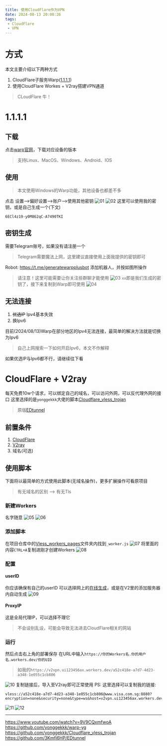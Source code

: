 ```yaml
---
title: 使用CloudFlare作为VPN
date: 2024-08-13 20:08:26
tags:
 - CloudFlare
 - VPN
---
```

# 方式
本文主要介绍以下两种方式
1. CloudFlare子服务Warp([1.1.1.1](https://1.1.1.1/))
2. 使用CloudFlare Workes + V2ray搭建VPN通道
> CLoudFlare 牛！

# 1.1.1.1
## 下载
点击[warp官网](https://1.1.1.1/)，下载对应设备的版本
> 支持Linux、MacOS、Windows、Android、IOS

## 使用
> 本文使用Windows的Warp功能，其他设备也都差不多

点击 设置-->偏好设置-->账户-->使用其他密钥
![01](https://gcore.jsdelivr.net/gh/ui123456ax/PicGo/Blog_images/15_/15_01.png)
![02](https://gcore.jsdelivr.net/gh/ui123456ax/PicGo/Blog_images/15_/15_02.png)
这里可以使用我的密钥，或是自己生成一个(下文)
```
6ECl4z19-y0M862qC-A7490TKI
```

## 密钥生成
需要Telegram账号，如果没有请注册一个
> Telegram需要魔法上网，这里建议直接使用上面我提供的密钥即可

Robot: https://t.me/generatewarpplusbot
添加机器人，并按如图所操作
> 请注意！这里可能需要让你关注些群聊才能使用
![03](https://gcore.jsdelivr.net/gh/ui123456ax/PicGo/Blog_images/15_/15_03.png)
`xx`即是我们生成的密钥了，接下来复制到Warp即可使用
![04](https://gcore.jsdelivr.net/gh/ui123456ax/PicGo/Blog_images/15_/15_04.png)

## 无法连接
1. ~~优选IP~~ Ipv4基本失效
2. 换Ipv6

目前(2024/08/13)Warp在部分地区的Ipv4无法连接，最简单的解决方法就是切换为Ipv6
> 自己上网搜索一下如何开启Ipv6，本文不作解释

如果优选IP与Ipv6都不行，请继续往下看

# CloudFlare + V2ray
每天免费10w个请求，可以绑定自己的域名，可以访问外网，可以反代理外网的接口
这里选择的是`yonggekkk`大佬的脚本[Cloudflare_vless_trojan](https://github.com/yonggekkk/Cloudflare_vless_trojan)
> 原版[EDtunnel](https://github.com/3Kmfi6HP/EDtunnel)

## 前置条件
1. [CloudFlare](https://dash.cloudflare.com/)
2. [V2ray](https://github.com/2dust/v2rayN/releases?after=3.10)
3. 域名(可选)

## 使用脚本
下面将以最简单的方式使用此脚本(无域名操作)，更多扩展操作可看原项目
> 有无域名的区别 --> 有无Tls

### 新建Workers
名字随意
![05](https://gcore.jsdelivr.net/gh/ui123456ax/PicGo/Blog_images/15_/15_05.png)
![06](https://gcore.jsdelivr.net/gh/ui123456ax/PicGo/Blog_images/15_/15_06.png)

### 添加脚本
在项目仓库中的[Vless_workers_pages](https://github.com/yonggekkk/Cloudflare_vless_trojan/blob/main/Vless_workers_pages/_worker.js)文件夹内找到`_worker.js`
![07](https://gcore.jsdelivr.net/gh/ui123456ax/PicGo/Blog_images/15_/15_07.png)
将里面的内容`CTRL+A`复制进刚才创建Workers
![08](https://gcore.jsdelivr.net/gh/ui123456ax/PicGo/Blog_images/15_/15_08.png)

### 配置
#### userID
你应该确保有自己的userID
可以选择网上的[在线生成](https://www.uuidgenerator.net/)，或是在V2里的添加服务器内自动生成
![09](https://gcore.jsdelivr.net/gh/ui123456ax/PicGo/Blog_images/15_/15_09.png)

#### ProxyIP
这是全局代理IP，可以选择不理它
> 不会设别乱设，可能会导致无法进去CloudFlare相关的网站

### 运行
然后点击右上角的部署保存
在URL中输入`https://你的Workers名.你的用户名.workers.dev/你的UID`
> 如我的`https://v2vpn.ui123456ax.workers.dev/a52c418e-a7d7-4d23-a348-1e055c1cb806`

![10](https://gcore.jsdelivr.net/gh/ui123456ax/PicGo/Blog_images/15_/15_10.png)
复制链接后，导入至V2ray即可正常使用
PS: 这里选择可以复制我的链接:
```
vless://a52c418e-a7d7-4d23-a348-1e055c1cb806@www.visa.com.sg:8880?encryption=none&security=none&type=ws&host=v2vpn.ui123456ax.workers.dev&path=%2F%3Fed%3D2560#v2vpn.ui123456ax.workers.dev
```
![11](https://gcore.jsdelivr.net/gh/ui123456ax/PicGo/Blog_images/15_/15_11.png)
![12](https://gcore.jsdelivr.net/gh/ui123456ax/PicGo/Blog_images/15_/15_12.png)

---
https://www.youtube.com/watch?v=9V9CQxmfwoA
https://github.com/yonggekkk/warp-yg
https://github.com/yonggekkk/Cloudflare_vless_trojan
https://github.com/3Kmfi6HP/EDtunnel